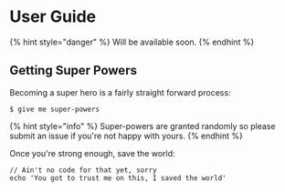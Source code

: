 # User Guide

{% hint style="danger" %}
Will be available soon.
{% endhint %}

## Getting Super Powers

Becoming a super hero is a fairly straight forward process:

```text
$ give me super-powers
```

{% hint style="info" %}
Super-powers are granted randomly so please submit an issue if you're not happy with yours.
{% endhint %}

Once you're strong enough, save the world:

```text
// Ain't no code for that yet, sorry
echo 'You got to trust me on this, I saved the world'
```

